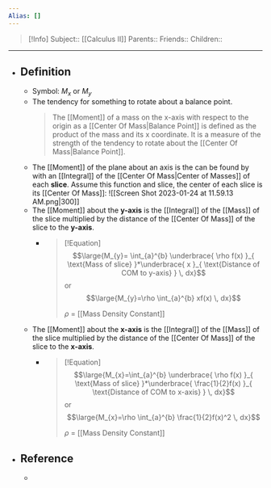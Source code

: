 ```yaml
---
Alias: []
---
```

> [!Info]
> Subject:: [[Calculus II]]
> Parents:: 
> Friends:: 
> Children:: 
---
- ## Definition
	- Symbol: $M_{x}$ or $M_{y}$
	- The tendency for something to rotate about a balance point.
	  > The [[Moment]] of a mass on the x-axis with respect to the origin as a [[Center Of Mass|Balance Point]] is defined as the product of the mass and its x coordinate. It is a measure of the strength of the tendency to rotate about the [[Center Of Mass|Balance Point]].
	-  The [[Moment]] of the plane about an axis is the can be found by with an [[Integral]] of the [[Center Of Mass|Center of Masses]] of each **slice**. Assume this function and slice, the center of each slice is its [[Center Of Mass]]:
	  ![[Screen Shot 2023-01-24 at 11.59.13 AM.png|300]]
	- The [[Moment]] about the **y-axis** is the [[Integral]] of the [[Mass]] of the slice multiplied by the distance of the [[Center Of Mass]] of the slice to the **y-axis**.
		- > [!Equation]
		  > $$\large{M_{y}= \int_{a}^{b} \underbrace{ \rho f(x) }_{ \text{Mass of slice} }*\underbrace{ x }_{ \text{Distance of COM to y-axis} } \, dx}$$
		  > or 
		  > $$\large{M_{y}=\rho \int_{a}^{b} xf(x) \, dx}$$
		  > 
		  > $\rho$ = [[Mass Density Constant]]
	- The [[Moment]] about the **x-axis** is the [[Integral]] of the [[Mass]] of the slice multiplied by the distance of the [[Center Of Mass]] of the slice to the **x-axis**.
		- > [!Equation]
		  > $$\large{M_{x}=\int_{a}^{b} \underbrace{ \rho f(x) }_{ \text{Mass of slice} }*\underbrace{ \frac{1}{2}f(x) }_{ \text{Distance of COM to x-axis} } \, dx}$$
		  > or 
		  > $$\large{M_{x}=\rho \int_{a}^{b} \frac{1}{2}f(x)^2 \, dx}$$
		  > 
		  > $\rho$ = [[Mass Density Constant]]
- ## Reference
	- 